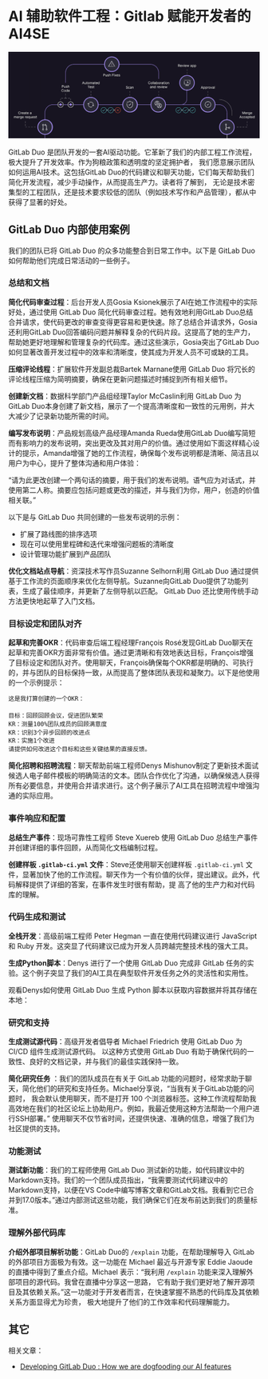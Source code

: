 # AI 辅助软件工程：Gitlab 赋能开发者的 AI4SE

![](images/gitlab-duo.png)


GitLab Duo 是团队开发的一套AI驱动功能。它革新了我们的内部工程工作流程，极大提升了开发效率。作为狗粮政策和透明度的坚定拥护者，
我们愿意展示团队如何运用AI技术。这包括GitLab Duo的代码建议和聊天功能，它们每天帮助我们简化开发流程，减少手动操作，从而提高生产力。读者将了解到，
无论是技术密集型的工程团队，还是技术要求较低的团队（例如技术写作和产品管理），都从中获得了显著的好处。

## GitLab Duo 内部使用案例

我们的团队已将 GitLab Duo 的众多功能整合到日常工作中。以下是 GitLab Duo 如何帮助他们完成日常活动的一些例子。

### 总结和文档

**简化代码审查过程**：后台开发人员Gosia Ksionek展示了AI在她工作流程中的实际好处，通过使用 GitLab Duo 简化代码审查过程。她有效地利用GitLab
Duo总结合并请求，使代码更改的审查变得更容易和更快速。除了总结合并请求外，Gosia还利用GitLab
Duo回答编码问题并解释复杂的代码片段。这提高了她的生产力，帮助她更好地理解和管理复杂的代码库。通过这些演示，Gosia突出了GitLab
Duo如何显著改善开发过程中的效率和清晰度，使其成为开发人员不可或缺的工具。

**压缩评论线程**：扩展软件开发副总裁Bartek Marnane使用 GitLab Duo 将冗长的评论线程压缩为简明摘要，确保在更新问题描述时捕捉到所有相关细节。

**创建新文档**：数据科学部门产品组经理Taylor McCaslin利用 GitLab Duo 为GitLab
Duo本身创建了新文档，展示了一个提高清晰度和一致性的元用例，并大大减少了记录新功能所需的时间。

**编写发布说明**：产品规划高级产品经理Amanda Rueda使用GitLab
Duo编写简短而有影响力的发布说明，突出更改及其对用户的价值。通过使用如下面这样精心设计的提示，Amanda增强了她的工作流程，确保每个发布说明都是清晰、简洁且以用户为中心，提升了整体沟通和用户体验：

“请为此更改创建一个两句话的摘要，用于我们的发布说明。语气应为对话式，并使用第二人称。摘要应包括问题或更改的描述，并与我们为你，用户，创造的价值相关联。”

以下是与 GitLab Duo 共同创建的一些发布说明的示例：

- 扩展了路线图的排序选项
- 现在可以使用里程碑和迭代来增强问题板的清晰度
- 设计管理功能扩展到产品团队

**优化文档站点导航**：资深技术写作员Suzanne Selhorn利用 GitLab Duo 通过提供基于工作流的页面顺序来优化左侧导航。Suzanne向GitLab
Duo提供了功能列表，生成了最佳顺序，并更新了左侧导航以匹配。 GitLab Duo 还比使用传统手动方法更快地起草了入门文档。

### 目标设定和团队对齐

**起草和完善OKR**：代码审查后端工程经理François Rosé发现GitLab
Duo聊天在起草和完善OKR方面非常有价值。通过更清晰和有效地表达目标，François增强了目标设定和团队对齐。使用聊天，François确保每个OKR都是明确的、可执行的，并与团队的目标保持一致，从而提高了整体团队表现和凝聚力。以下是他使用的一个示例提示：

```bash
这是我打算创建的一个OKR：

目标：回顾回顾会议，促进团队繁荣
KR：测量100%团队成员的回顾满意度
KR：识别3个异步回顾的改进点
KR：实施1个改进
请提供如何改进这个目标和这些关键结果的直接反馈。
```

**简化招聘和招聘流程**：聊天帮助前端工程师Denys
Mishunov制定了更新技术面试候选人电子邮件模板的明确简洁的文本。团队合作优化了沟通，以确保候选人获得所有必要信息，并使用合并请求进行。这个例子展示了AI工具在招聘流程中增强沟通的实际应用。

### 事件响应和配置

**总结生产事件**：现场可靠性工程师 Steve Xuereb 使用 GitLab Duo 总结生产事件并创建详细的事件回顾，从而简化文档编制过程。

**创建样板 `.gitlab-ci.yml` 文件**：Steve还使用聊天创建样板 `.gitlab-ci.yml`
文件，显著加快了他的工作流程。聊天作为一个有价值的伙伴，提出建议。此外，代码解释提供了详细的答案，在事件发生时很有帮助，提
高了他的生产力和对代码库的理解。

### 代码生成和测试

**全栈开发**：高级前端工程师 Peter Hegman 一直在使用代码建议进行 JavaScript 和 Ruby 开发。这突显了代码建议已成为开发人员跨越完整技术栈的强大工具。

**生成Python脚本**：Denys 进行了一个使用 GitLab Duo 完成非 GitLab 任务的实验。这个例子突显了我们的AI工具在典型软件开发任务之外的灵活性和实用性。

观看Denys如何使用 GitLab Duo 生成 Python 脚本以获取内容数据并将其存储在本地：

### 研究和支持

**生成测试源代码**：高级开发者倡导者 Michael Friedrich 使用 GitLab Duo 为 CI/CD 组件生成测试源代码。
以这种方式使用 GitLab Duo 有助于确保代码的一致性、良好的文档记录，并与我们的最佳实践保持一致。

**简化研究任务**
：我们的团队成员在有关于 GitLab 功能的问题时，经常求助于聊天，简化他们的研究和支持任务。Michael分享说，“当我有关于GitLab功能的问题时，
我会默认使用聊天，而不是打开 100 个浏览器标签。这种工作流程帮助我高效地在我们的社区论坛上协助用户。例如，我最近使用这种方法帮助一个用户进行SSH部署。”
使用聊天不仅节省时间，还提供快速、准确的信息，增强了我们为社区提供的支持。

### 功能测试

**测试新功能**：我们的工程师使用 GitLab Duo 测试新的功能，如代码建议中的Markdown支持。我们的一个团队成员指出，“我需要测试代码建议中的Markdown支持，以便在VS
Code中编写博客文章和GitLab文档。我看到它已合并到17.0版本。”通过内部测试这些功能，我们确保它们在发布前达到我们的质量标准。

### 理解外部代码库

**介绍外部项目解析功能**：GitLab Duo的 `/explain` 功能，在帮助理解导入 GitLab 的外部项目方面极为有效。这一功能在 Michael
最近与开源专家
Eddie Jaoude 的直播中得到了重点介绍。Michael 表示：“我利用 `/explain` 功能来深入理解外部项目的源代码。我曾在直播中分享这一思路，
它有助于我们更好地了解开源项目及其依赖关系。”这一功能对于开发者而言，在快速掌握不熟悉的代码库及其依赖关系方面显得尤为珍贵，
极大地提升了他们的工作效率和代码理解能力。

## 其它

相关文章：

- [Developing GitLab Duo : How we are dogfooding our AI features](https://about.gitlab.com/blog/2024/05/20/developing-gitlab-duo-how-we-are-dogfooding-our-ai-features/)
